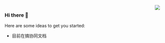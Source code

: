 <img align="right" src="https://github-readme-stats.vercel.app/api?username=YaoKailun&&show_icons=true&theme=github" />

### Hi there 👋

Here are some ideas to get you started:

- 目前在搞协同文档
